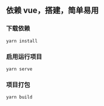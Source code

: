## 依赖 vue，搭建，简单易用

### 下载依赖

```
yarn install
```

### 启用运行项目

```
yarn serve
```

### 项目打包

```
yarn build
```
